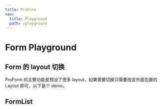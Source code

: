 ```yaml
---
title: ProForm
nav:
  title: Playground
  path: /playground
---
```


# Form Playground

## Form 的 layout 切换

ProForm 的主要功能是预设了很多 layout，如果需要切换只需要改变外面包裹的 Layout 即可，以下是个 demo。

<code src="../../packages/form/src/demos/layout-change.tsx" ></code>

## FormList

<code src="../../packages/form/src/components/List/demos/customize.tsx" title="ProForm.List" ></code>
